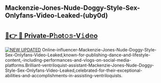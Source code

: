 ## Mackenzie-Jones-Nude-Doggy-Style-Sex-Onlyfans-Video-Leaked-(uby0d)


# <h2><a href="https://mediaupload.pro?-19M">🔗👉 🔴 Private-P𝚑ot𝚘𝚜-V𝚒d𝚎o</a></h2>

[![NEW UPDATED](https://i.imgur.com/0qMVB7G.gif)](https://mediaupload.pro?-19M)
Online-influencer-Mackenzie-Jones-Nude-Doggy-Style-Sex-Onlyfans-Video-Leaked,known-for-publishing-dance-and-lifestyle-content,-including-performances-and-vlogs-on-social-media-platforms.Brilliant-ventriloquist-assistant-Mackenzie-Jones-Nude-Doggy-Style-Sex-Onlyfans-Video-Leaked,celebrated-for-their-exceptional-abilities-and-accomplishments-in-assisting-ventriloquists.  